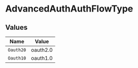 # AdvancedAuthAuthFlowType


## Values

| Name      | Value     |
| --------- | --------- |
| `Oauth20` | oauth2.0  |
| `Oauth10` | oauth1.0  |